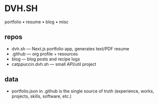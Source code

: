 # DVH.SH

portfolio • resume • blog • misc

## repos
-  dvh.sh — Next.js portfolio app, generates text/PDF resume
-  .github — org profile + resources
-  blog — blog posts and recipe logs
-  catppuccin.dvh.sh — small API/util project

## data
-  portfolio.json in .github is the single source of truth (experience, works, projects, skills, software, etc.)
